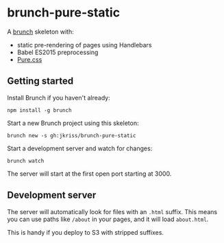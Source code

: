 # brunch-pure-static

A [brunch](http://brunch.io/) skeleton with:

- static pre-rendering of pages using Handlebars
- Babel ES2015 preprocessing
- [Pure.css](http://purecss.io/)

## Getting started

Install Brunch if you haven't already:

`npm install -g brunch`

Start a new Brunch project using this skeleton:

`brunch new -s gh:jkriss/brunch-pure-static`

Start a development server and watch for changes:

`brunch watch`

The server will start at the first open port starting at 3000.

## Development server

The server will automatically look for files with an `.html` suffix.
This means you can use paths like `/about` in your pages, and it will load
`about.html`.

This is handy if you deploy to S3 with stripped suffixes.
